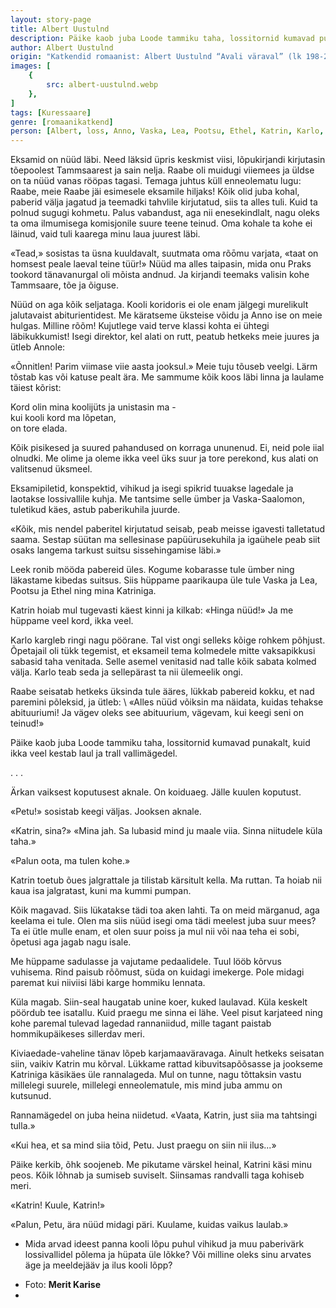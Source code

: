 ```yaml
---
layout: story-page
title: Albert Uustulnd
description: Päike kaob juba Loode tammiku taha, lossitornid kumavad punakalt, kuid ikka veel kestab laul ja trall vallimägedel.
author: Albert Uustulnd
origin: "Katkendid romaanist: Albert Uustulnd “Avali väraval” (lk 198-200), Eesti Raamat, 1977."
images: [
    {
        src: albert-uustulnd.webp
    },
]
tags: [Kuressaare]
genre: [romaanikatkend]
person: [Albert, loss, Anno, Vaska, Lea, Pootsu, Ethel, Katrin, Karlo, Petu]
---
```


<!-- # {{$doc.title}} -->

Eksamid on nüüd läbi. Need läksid üpris keskmist viisi, lõpukirjandi kirjutasin tõepoolest Tammsaarest ja sain nelja. Raabe oli muidugi viiemees ja üldse on ta nüüd vanas rööpas tagasi. Temaga juhtus küll enneolematu lugu: Raabe, meie Raabe jäi esimesele eksamile hiljaks! Kõik olid juba kohal, paberid välja jagatud ja teemadki tahvlile kirjutatud, siis ta alles tuli. Kuid ta polnud sugugi kohmetu. Palus vabandust, aga nii enesekindlalt, nagu oleks ta oma ilmumisega komisjonile suure teene teinud. Oma kohale ta kohe ei läinud, vaid tuli kaarega minu laua juurest läbi.

«Tead,» sosistas ta üsna kuuldavalt, suutmata oma rõōmu varjata, «taat on homsest peale laeval teine tüür!» Nüüd ma alles taipasin, mida onu Praks tookord tänavanurgal oli mõista andnud. Ja kirjandi teemaks valisin kohe Tammsaare, tõe ja õiguse.

Nüüd on aga kõik seljataga. Kooli koridoris ei ole enam jälgegi murelikult jalutavaist abiturientidest. Me käratseme üksteise võidu ja Anno ise on meie hulgas. Milline rõõm! Kujutlege vaid terve klassi kohta ei ühtegi läbikukkumist! Isegi direktor, kel alati on rutt, peatub hetkeks meie juures ja ütleb Annole:

«Õnnitlen! Parim viimase viie aasta jooksul.» Meie tuju tõuseb veelgi. Lärm tõstab kas või katuse pealt ära. Me sammume kõik koos läbi linna ja laulame täiest kõrist:

Kord olin mina koolijüts ja unistasin ma - \
kui kooli kord ma lõpetan, \
on tore elada.

Kõik pisikesed ja suured pahandused on korraga ununenud. Ei, neid pole iial olnudki. Me olime ja oleme ikka veel üks suur ja tore perekond, kus alati on valitsenud üksmeel.

Eksamipiletid, konspektid, vihikud ja isegi spikrid tuuakse lagedale ja laotakse lossivallile kuhja. Me tantsime selle ümber ja Vaska-Saalomon, tuletikud käes, astub paberikuhila juurde.

«Kõik, mis nendel paberitel kirjutatud seisab, peab meisse igavesti talletatud saama. Sestap süütan ma sellesinase papüürusekuhila ja igaühele peab siit osaks langema tarkust suitsu sissehingamise läbi.»

Leek ronib mööda pabereid üles. Kogume kobarasse tule ümber ning läkastame kibedas suitsus. Siis hüppame paarikaupa üle tule Vaska ja Lea, Pootsu ja Ethel ning mina Katriniga.

Katrin hoiab mul tugevasti käest kinni ja kilkab: «Hinga nüüd!» Ja me hüppame veel kord, ikka veel.

Karlo kargleb ringi nagu pöörane. Tal vist ongi selleks kõige rohkem põhjust. Õpetajail oli tükk tegemist, et eksameil tema kolmedele mitte vaksapikkusi sabasid taha venitada. Selle asemel venitasid nad talle kõik sabata kolmed välja. Karlo teab seda ja sellepärast ta nii ülemeelik ongi.

Raabe seisatab hetkeks üksinda tule ääres, lükkab pabereid kokku, et nad paremini põleksid, ja ütleb: \ 
«Alles nüüd võiksin ma näidata, kuidas tehakse abituuriumi! Ja vägev oleks see abituurium, vägevam, kui keegi seni on teinud!»

Päike kaob juba Loode tammiku taha, lossitornid kumavad punakalt, kuid ikka veel kestab laul ja trall vallimägedel.

. . .

Ärkan vaiksest koputusest aknale. On koiduaeg. Jälle kuulen koputust.

«Petu!» sosistab keegi väljas. Jooksen aknale.

«Katrin, sina?» «Mina jah. Sa lubasid mind ju maale viia. Sinna niitudele küla taha.»

«Palun oota, ma tulen kohe.»

Katrin toetub õues jalgrattale ja tilistab kärsitult kella. Ma ruttan. Ta hoiab nii kaua isa jalgratast, kuni ma kummi pumpan.

Kõik magavad. Siis lükatakse tädi toa aken lahti. Ta on meid märganud, aga keelama ei tule. Olen ma siis nüüd isegi oma tädi meelest juba suur mees? Ta ei ütle mulle enam, et olen suur poiss ja mul nii või naa teha ei sobi, õpetusi aga jagab nagu isale.

Me hüppame sadulasse ja vajutame pedaalidele. Tuul lööb kõrvus vuhisema. Rind paisub rõõmust, süda on kuidagi imekerge. Pole midagi paremat kui niiviisi läbi karge hommiku lennata.

Küla magab. Siin-seal haugatab unine koer, kuked laulavad. Küla keskelt pöördub tee isatallu. Kuid praegu me sinna ei lähe. Veel pisut karjateed ning kohe paremal tulevad lagedad rannaniidud, mille tagant paistab hommikupäikeses sillerdav meri.

Kiviaedade-vaheline tänav lõpeb karjamaaväravaga. Ainult hetkeks seisatan siin, vaikiv Katrin mu kõrval. Lükkame rattad kibuvitsapõõsasse ja jookseme Katriniga käsikäes üle rannalageda. Mul on tunne, nagu tõttaksin vastu millelegi suurele, millelegi enneolematule, mis mind juba ammu on kutsunud.

Rannamägedel on juba heina niidetud. «Vaata, Katrin, just siia ma tahtsingi tulla.»

«Kui hea, et sa mind siia tõid, Petu. Just praegu on siin nii ilus...»

Päike kerkib, õhk soojeneb. Me pikutame värskel heinal, Katrini käsi minu peos. Kõik lõhnab ja sumiseb suviselt. Siinsamas randvalli taga kohiseb meri.

«Katrin! Kuule, Katrin!»

«Palun, Petu, ära nüüd midagi päri. Kuulame, kuidas vaikus laulab.»



<!-- Täägid: teele asuma minema ukerdama rühkima jalutama jõudma avama -->



<story-author :author="author" :origin="origin"></story-author>



<details-wrapper summary="Mis mõtted tekkisid?">

- Mida arvad ideest panna kooli lõpu puhul vihikud ja muu paberivärk lossivallidel põlema ja hüpata üle lõkke? Või milline oleks sinu arvates äge ja meeldejääv ja ilus kooli lõpp? 

</details-wrapper>


<details-wrapper summary="Allikad" class="text-sm" icon="icon-park-outline:document-folder">

- Foto: **Merit Karise**
- 
</details-wrapper>

